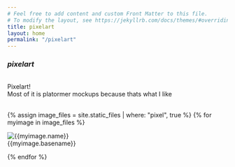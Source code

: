 ```yaml
---
# Feel free to add content and custom Front Matter to this file.
# To modify the layout, see https://jekyllrb.com/docs/themes/#overriding-theme-defaults
title: pixelart
layout: home
permalink: "/pixelart"
---
```





### *pixelart*



<div><br></div>
Pixelart!<br>
Most of it is platormer mockups because thats what I like<br><br>

<div class="gallery-grid">
  
  

{% assign image_files = site.static_files | where: "pixel", true %}
{% for myimage in image_files %}
  
<div class="photo">
    <div class="img ">
      <img class="imgREAL " src="{{ myimage.path }}" alt="{{myimage.name}}"/>
    </div>
	<div class="imgText imgOneline">
	  {{myimage.basename}}<br />
	</div>
</div>
  
{% endfor %}




